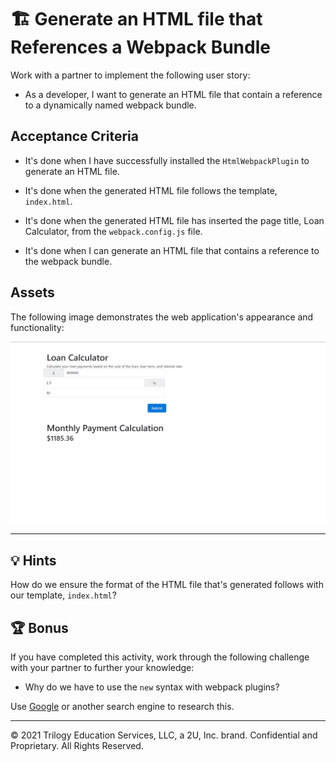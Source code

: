 # 🏗️ Generate an HTML file that References a Webpack Bundle

Work with a partner to implement the following user story:

* As a developer, I want to generate an HTML file that contain a reference to a dynamically named webpack bundle.

## Acceptance Criteria

* It's done when I have successfully installed the `HtmlWebpackPlugin` to generate an HTML file.

* It's done when the generated HTML file follows the template, `index.html`.

* It's done when the generated HTML file has inserted the page title, Loan Calculator, from the `webpack.config.js` file.

* It's done when I can generate an HTML file that contains a reference to the webpack bundle.

## Assets

The following image demonstrates the web application's appearance and functionality:

![The output of the loan calculator with 300k loan.](./Assets/loan-calculator.png)

---

## 💡 Hints

How do we ensure the format of the HTML file that's generated follows with our template, `index.html`?

## 🏆 Bonus

If you have completed this activity, work through the following challenge with your partner to further your knowledge:

* Why do we have to use the `new` syntax with webpack plugins?

Use [Google](https://www.google.com) or another search engine to research this.

---
© 2021 Trilogy Education Services, LLC, a 2U, Inc. brand. Confidential and Proprietary. All Rights Reserved.
